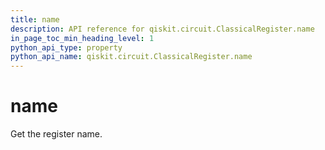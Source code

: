 ```yaml
---
title: name
description: API reference for qiskit.circuit.ClassicalRegister.name
in_page_toc_min_heading_level: 1
python_api_type: property
python_api_name: qiskit.circuit.ClassicalRegister.name
---
```


# name

Get the register name.

